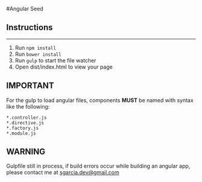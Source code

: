 #Angular Seed

## Instructions
------------------

1. Run `npm install`
2. Run `bower install`
3. Run `gulp` to start the file watcher
4. Open dist/index.html to view your page

## IMPORTANT

For the gulp to load angular files, components **MUST** be named with syntax like the following:
```
*.controller.js
*.directive.js
*.factory.js
*.module.js
```

## WARNING

Gulpfile still in process, if build errors occur while building an angular app, please contact me at sgarcia.dev@gmail.com
